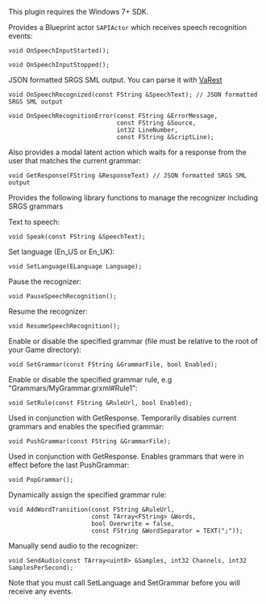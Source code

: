This plugin requires the Windows 7+ SDK.

Provides a Blueprint actor <code>SAPIActor</code> which receives speech recognition events:

    void OnSpeechInputStarted();

    void OnSpeechInputStopped();
 
JSON formatted SRGS SML output. You can parse it with [VaRest](https://github.com/ufna/VaRest)

    void OnSpeechRecognized(const FString &SpeechText); // JSON formatted SRGS SML output
 
    void OnSpeechRecognitionError(const FString &ErrorMessage, 
                                  const FString &Source, 
                                  int32 LineNumber, 
                                  const FString &ScriptLine);

Also provides a modal latent action which waits for a response from the user that matches the current grammar:  

    void GetResponse(FString &ResponseText) // JSON formatted SRGS SML output


Provides the following library functions to manage the recognizer including SRGS grammars

Text to speech:

    void Speak(const FString &SpeechText);
    
Set language (En_US or En_UK):

    void SetLanguage(ELanguage Language);
    
Pause the recognizer:

    void PauseSpeechRecognition();

Resume the recognizer:

    void ResumeSpeechRecognition();

Enable or disable the specified grammar (file must be relative to the root of your Game directory):

    void SetGrammar(const FString &GrammarFile, bool Enabled);

Enable or disable the specified grammar rule, e.g "Grammars/MyGrammar.grxml#Rule1":

    void SetRule(const FString &RuleUrl, bool Enabled);
    
Used in conjunction with GetResponse. Temporarily disables current grammars and enables the specified grammar:

    void PushGrammar(const FString &GrammarFile);

Used in conjunction with GetResponse. Enables grammars that were in effect before the last PushGrammar:
    
    void PopGrammar();

Dynamically assign the specified grammar rule:

    void AddWordTransition(const FString &RuleUrl, 
                           const TArray<FString> &Words, 
                           bool Overwrite = false, 
                           const FString &WordSeparator = TEXT(";"));

Manually send audio to the recognizer:

    void SendAudio(const TArray<uint8> &Samples, int32 Channels, int32 SamplesPerSecond);
    
Note that you must call SetLanguage and SetGrammar before you will receive any events.


